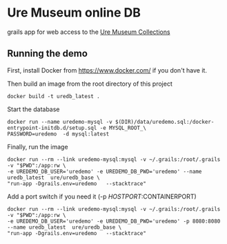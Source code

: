 Ure Museum online DB
====================

grails app for web access to  the [Ure Museum Collections](http://ure.mobilecollective.co.uk)

Running the demo
------

First, install Docker from https://www.docker.com/ if you don't have it. 


Then  build an image from the root directory of this project

```
docker build -t uredb_latest . 
```

Start the database 

```
docker run --name uredemo-mysql -v $(DIR)/data/uredemo.sql:/docker-entrypoint-initdb.d/setup.sql -e MYSQL_ROOT_\
PASSWORD=uredemo  -d mysql:latest
```
Finally, run the image

```
docker run --rm --link uredemo-mysql:mysql -v ~/.grails:/root/.grails  -v "$PWD":/app:rw \
-e UREDEMO_DB_USER='uredemo' -e UREDEMO_DB_PWD='uredemo' --name uredb_latest  ure/uredb_base \
"run-app -Dgrails.env=uredemo   --stacktrace"
```

Add a port switch if you need it (-p $HOSTPORT:$CONTAINERPORT)

```
docker run --rm --link uredemo-mysql:mysql -v ~/.grails:/root/.grails  -v "$PWD":/app:rw \
-e UREDEMO_DB_USER='uredemo' -e UREDEMO_DB_PWD='uredemo' -p 8080:8080 --name uredb_latest  ure/uredb_base \
"run-app -Dgrails.env=uredemo   --stacktrace"
```

